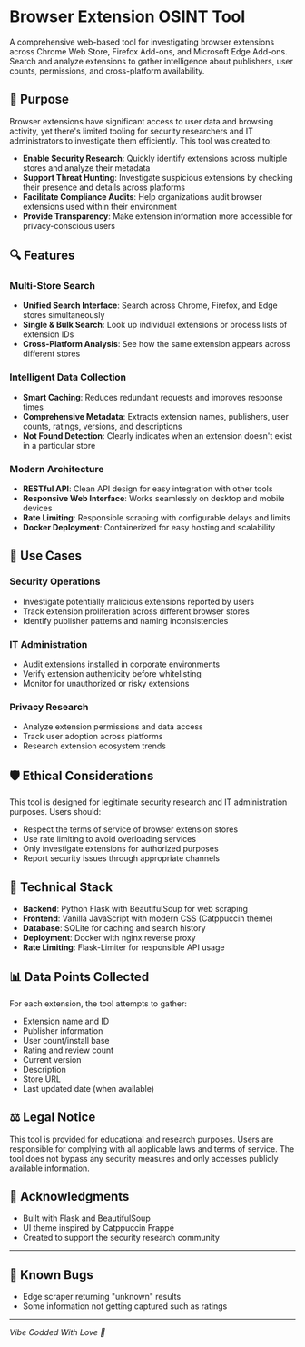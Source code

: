 # Browser Extension OSINT Tool

A comprehensive web-based tool for investigating browser extensions across Chrome Web Store, Firefox Add-ons, and Microsoft Edge Add-ons. Search and analyze extensions to gather intelligence about publishers, user counts, permissions, and cross-platform availability.

## 🎯 Purpose

Browser extensions have significant access to user data and browsing activity, yet there's limited tooling for security researchers and IT administrators to investigate them efficiently. This tool was created to:

- **Enable Security Research**: Quickly identify extensions across multiple stores and analyze their metadata
- **Support Threat Hunting**: Investigate suspicious extensions by checking their presence and details across platforms
- **Facilitate Compliance Audits**: Help organizations audit browser extensions used within their environment
- **Provide Transparency**: Make extension information more accessible for privacy-conscious users

## 🔍 Features

### Multi-Store Search
- **Unified Search Interface**: Search across Chrome, Firefox, and Edge stores simultaneously
- **Single & Bulk Search**: Look up individual extensions or process lists of extension IDs
- **Cross-Platform Analysis**: See how the same extension appears across different stores

### Intelligent Data Collection
- **Smart Caching**: Reduces redundant requests and improves response times
- **Comprehensive Metadata**: Extracts extension names, publishers, user counts, ratings, versions, and descriptions
- **Not Found Detection**: Clearly indicates when an extension doesn't exist in a particular store

### Modern Architecture
- **RESTful API**: Clean API design for easy integration with other tools
- **Responsive Web Interface**: Works seamlessly on desktop and mobile devices
- **Rate Limiting**: Responsible scraping with configurable delays and limits
- **Docker Deployment**: Containerized for easy hosting and scalability

## 🚀 Use Cases

### Security Operations
- Investigate potentially malicious extensions reported by users
- Track extension proliferation across different browser stores
- Identify publisher patterns and naming inconsistencies

### IT Administration
- Audit extensions installed in corporate environments
- Verify extension authenticity before whitelisting
- Monitor for unauthorized or risky extensions

### Privacy Research
- Analyze extension permissions and data access
- Track user adoption across platforms
- Research extension ecosystem trends

## 🛡️ Ethical Considerations

This tool is designed for legitimate security research and IT administration purposes. Users should:

- Respect the terms of service of browser extension stores
- Use rate limiting to avoid overloading services
- Only investigate extensions for authorized purposes
- Report security issues through appropriate channels

## 🔧 Technical Stack

- **Backend**: Python Flask with BeautifulSoup for web scraping
- **Frontend**: Vanilla JavaScript with modern CSS (Catppuccin theme)
- **Database**: SQLite for caching and search history
- **Deployment**: Docker with nginx reverse proxy
- **Rate Limiting**: Flask-Limiter for responsible API usage

## 📊 Data Points Collected

For each extension, the tool attempts to gather:
- Extension name and ID
- Publisher information
- User count/install base
- Rating and review count
- Current version
- Description
- Store URL
- Last updated date (when available)

## ⚖️ Legal Notice

This tool is provided for educational and research purposes. Users are responsible for complying with all applicable laws and terms of service. The tool does not bypass any security measures and only accesses publicly available information.

## 🙏 Acknowledgments

- Built with Flask and BeautifulSoup
- UI theme inspired by Catppuccin Frappé
- Created to support the security research community

---

## 🐛 Known Bugs

- Edge scraper returning "unknown" results
- Some information not getting captured such as ratings

---
_Vibe Codded With Love 🖤_
